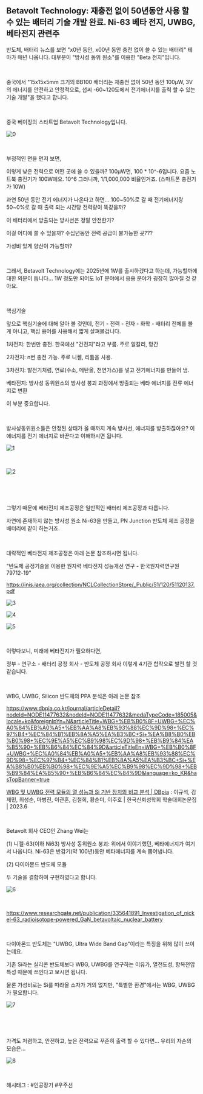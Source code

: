 ## Betavolt Technology: 재충전 없이 50년동안 사용 할 수 있는 배터리 기술 개발 완료. Ni-63 베타 전지, UWBG, 베타전지 관련주

반도체, 배터리 뉴스를 보면 "x0년 동안, x00년 동안 충전 없이 쓸 수 있는 배터리" 테마가 매년 나옵니다. 대부분이 "방사성 동위 원소"를 이용한 "Beta 전지"입니다.

​

중국에서 "15x15x5mm 크기의 BB100 배터리는 재충전 없이 50년 동안 100μW, 3V의 에너지를 안전하고 안정적으로, 섭씨 -60~120도에서 전기에너지를 출력 할 수 있는 기술 개발"을 했다고 합니다.

​

중국 베이징의 스타트업 Betavolt Technology입니다.

![0](/asset/img/223322168686/0.png)

​

부정적인 면을 먼저 보면,

이렇게 낮은 전력으로 어떤 곳에 쓸 수 있을까? 100μW면, 100 * 10^-6입니다. 요즘 노트북 충전기가 100W에요. 10^6 그러니까, 1/1,000,000 비율인거죠. (스마트폰 충전기가 10W)

과연 50년 동안 전기 에너지가 나온다고 하면... 100~50%로 갈 때 전기에너지랑 50~0%로 갈 때 출력 되는 시간당 전력량이 똑같을까?

이 배터리에서 방출되는 방사선은 정말 안전한가?

이걸 어디에 쓸 수 있을까? 수십년동안 전력 공급이 불가능한 곳???

가성비 있게 양산이 가능할까?

​

그래서, Betavolt Technology에는 2025년에 1W를 출시하겠다고 하는데, 가능할까에 대한 의문이 듭니다... 1W 정도만 되어도 IoT 분야에서 응용 분야가 굉장히 많아질 것 같아요.

​

핵심기술

앞으로 핵심기술에 대해 알아 볼 것인데, 전기 - 전력 - 전자 - 화학 - 배터리 전체를 볼 게 아니고, 핵심 용어를 사용해서 짧게 살펴볼겁니다.

1차전지: 한번만 충전. 한국에선 "건전지"라고 부름. 주로 알칼리, 망간

2차전지: n번 충전 가능. 주로 니켈, 리튬을 사용.

3차전지: 발전기처럼, 연료(수소, 메탄올, 천연가스)를 넣고 전기에너지를 만들어 냄. 

베타전지: 방사성 동위원소의 방사성 붕괴 과정에서 방출되는 베타 에너지를 전류 에너지로 변환

이 부분 중요합니다. 

​

방사성동위원소들은 안정된 상태가 올 때까지 계속 방사선,  에너지를 방출하잖아요? 이 에너지를 전기 에너지로 바꾼다고 이해하시면 됩니다.

![1](/asset/img/223322168686/1.png)

​

![2](/asset/img/223322168686/2.png)

​

​

그렇기 때문에 베타전지 제조공정은 일반적인 배터리 제조공정과 다릅니다.

자연에 존재하지 않는 방사성 원소 Ni-63을 만들고, PN Junction 반도체 제조 공정을 배터리에 같이 하는거죠.

​

대략적인 베타전지 제조공정은 아래 논문 참조하시면 됩니다.

"반도체 공정기술을 이용한 원자력 베타전지 성능개선 연구 - 한국원자력연구원 79712-19"

https://inis.iaea.org/collection/NCLCollectionStore/_Public/51/120/51120137.pdf

![3](/asset/img/223322168686/3.png)

![4](/asset/img/223322168686/4.png)

![5](/asset/img/223322168686/5.png)

​

이렇다보니, 미래에 베타전지가 필요하다면,

정부 - 연구소 - 배터리 공정 회사 - 반도체 공정 회사 이렇게 4기관 합작으로 발전 할 것 같습니다.

​

WBG, UWBG, Silicon 반도체의 PPA 분석은 아래 논문 참조

https://www.dbpia.co.kr/journal/articleDetail?nodeId=NODE11477632&nodeId=NODE11477632&medaTypeCode=185005&locale=ko&foreignIpYn=N&articleTitle=WBG+%EB%B0%8F+UWBG+%EC%A0%84%EB%A0%A5+%EB%AA%A8%EB%93%88%EC%9D%98+%EC%97%B4+%EC%84%B1%EB%8A%A5%EA%B3%BC+Si+%EA%B8%B0%EB%B0%98+%EC%9E%A5%EC%B9%98%EC%9D%98+%EB%B9%84%EA%B5%90+%EB%B6%84%EC%84%9D&articleTitleEn=WBG+%EB%B0%8F+UWBG+%EC%A0%84%EB%A0%A5+%EB%AA%A8%EB%93%88%EC%9D%98+%EC%97%B4+%EC%84%B1%EB%8A%A5%EA%B3%BC+Si+%EA%B8%B0%EB%B0%98+%EC%9E%A5%EC%B9%98%EC%9D%98+%EB%B9%84%EA%B5%90+%EB%B6%84%EC%84%9D&language=ko_KR&hasTopBanner=true

[WBG 및 UWBG 전력 모듈의 열 성능과 Si 기반 장치의 비교 분석 | DBpia](https://www.dbpia.co.kr/journal/articleDetail?nodeId=NODE11477632&nodeId=NODE11477632&medaTypeCode=185005&locale=ko&foreignIpYn=N&articleTitle=WBG+%EB%B0%8F+UWBG+%EC%A0%84%EB%A0%A5+%EB%AA%A8%EB%93%88%EC%9D%98+%EC%97%B4+%EC%84%B1%EB%8A%A5%EA%B3%BC+Si+%EA%B8%B0%EB%B0%98+%EC%9E%A5%EC%B9%98%EC%9D%98+%EB%B9%84%EA%B5%90+%EB%B6%84%EC%84%9D&articleTitleEn=WBG+%EB%B0%8F+UWBG+%EC%A0%84%EB%A0%A5+%EB%AA%A8%EB%93%88%EC%9D%98+%EC%97%B4+%EC%84%B1%EB%8A%A5%EA%B3%BC+Si+%EA%B8%B0%EB%B0%98+%EC%9E%A5%EC%B9%98%EC%9D%98+%EB%B9%84%EA%B5%90+%EB%B6%84%EC%84%9D&language=ko_KR&hasTopBanner=true) : 이규석, 김제민, 최성순, 마병진, 이관훈, 김철희, 황순미, 이주호 | 한국신뢰성학회 학술대회논문집 | 2023.6

​

Betavolt 회사 CEO인 Zhang Wei는

(1) 니켈-63(이하 Ni63) 방사성 동위원소 붕괴: 위에서 이야기했던, 베타에너지가 여기서 나옵니다. Ni-63은 반감기(약 100년)동안 베타에너지를 계속 뿜어냅니다.

(2) 다이아몬드 반도체 모듈

두 기술을 결합하여 구현하였다고 합니다.

![6](/asset/img/223322168686/6.png)

​

https://www.researchgate.net/publication/335641891_Investigation_of_nickel-63_radioisotope-powered_GaN_betavoltaic_nuclear_battery

​

다이아몬드 반도체는 "UWBG, Ultra Wide Band Gap"이라는 특징을 위해 많이 쓰이는데요.

기존 Si라는 실리콘 반도체보다 WBG, UWBG를 연구하는 이유가, 열전도성, 항복전압 특성 때문에 쓰인다고 보시면 됩니다.

물론 가성비로는 Si를 따라올 소자가 거의 없지만, "특별한 환경"에서는 WBG, UWBG가 필요합니다.

![7](/asset/img/223322168686/7.png)

​

​

가격도 저렴하고, 안전하고, 높은 전력으로 꾸준히 출력 할 수 있다면... 우리의 자손의 모습은...

![8](/asset/img/223322168686/8.png)

​

 해시태그 : #인공장기 #우주선